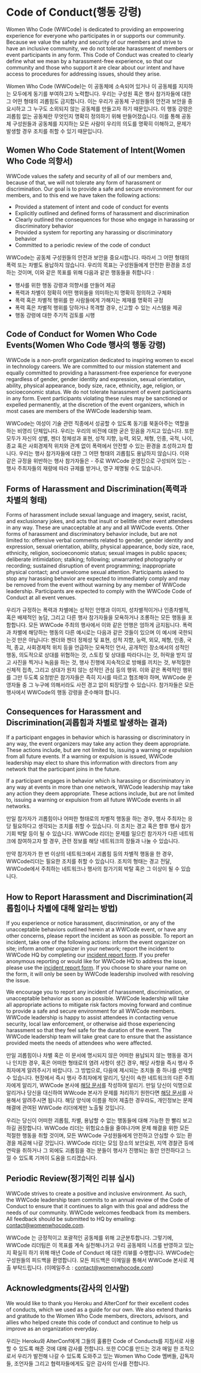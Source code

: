 # Code of Conduct(행동 강령)

Women Who Code (WWCode) is dedicated to providing an empowering experience for everyone who participates in or supports our community. Because we value the safety and security of our members and strive to have an inclusive community, we do not tolerate harassment of members or event participants in any form. This Code of Conduct was created to clearly define what we mean by a harassment-free experience, so that our community and those who support it are clear about our intent and have access to procedures for addressing issues, should they arise.

Women Who Code (WWCode)는 이 공동체에 소속되어 있거나 이 공동체를 지지하는 모두에게 동기를 부여하고자 노력합니다. 우리는 구성원 혹은 행사 참가자들에 대한 그 어떤 형태의 괴롭힘도 금지합니다. 이는 우리가 공동체 구성원들의 안전과 보안을 중요시하고 그 누구도 소외되지 않는 공동체를 만들고자 하기 때문입니다. 이 행동 강령은 괴롭힘 없는 공동체란 무엇인지 명확히 정의하기 위해 만들어졌습니다. 이를 통해 공동체 구성원들과 공동체를 지지하는 모든 사람이 우리의 의도를 명확히 이해하고, 문제가 발생할 경우 조치를 취할 수 있기 때문입니다.


## Women Who Code Statement of Intent(Women Who Code 의향서)

WWCode values the safety and security of all of our members and, because of that, we will not tolerate any form of harassment or discrimination. Our goal is to provide a safe and secure environment for our members, and to this end we have taken the following actions:

- Provided a statement of intent and code of conduct for events
- Explicitly outlined and defined forms of harassment and discrimination
- Clearly outlined the consequences for those who engage in harassing or discriminatory behavior
- Provided a system for reporting any harassing or discriminatory behavior
- Committed to a periodic review of the code of conduct

WWCode는 공동체 구성원들의 안전과 보안을 중요시합니다. 따라서 그 어떤 형태의 폭력 또는 차별도 용납하지 않습니다. 우리의 목표는 구성원들에게 안전한 환경을 조성하는 것이며, 이와 같은 목표를 위해 다음과 같은 행동들을 취합니다 :

- 행사를 위한 행동 강령과 의향서를 만들어 제공
- 폭력과 차별이 정확히 어떤 행위들을 의미하는지 명확히 정의하고 구체화
- 폭력 혹은 차별적 행위를 한 사람들에게 가해지는 제재를 명확히 규정
- 폭력 혹은 차별적 행위를 당하거나 목격할 경우, 신고할 수 있는 시스템을 제공
- 행동 강령에 대한 주기적 검토를 시행


## Code of Conduct for Women Who Code Events(Women Who Code 행사의 행동 강령)

WWCode is a non-profit organization dedicated to inspiring women to excel in technology careers. We are committed to our mission statement and equally committed to providing a harassment-free experience for everyone regardless of gender, gender identity and expression, sexual orientation, ability, physical appearance, body size, race, ethnicity, age, religion, or socioeconomic status. We do not tolerate harassment of event participants in any form. Event participants violating these rules may be sanctioned or expelled permanently, at the discretion of the event organizers, which in most cases are members of the WWCode leadership team.

WWCode는 여성이 기술 관련 직종에서 성공할 수 있도록 동기를 북돋아주는 역할을 하는 비영리 단체입니다. 우리는 우리의 비전에 대한 굳은 믿음을 가지고 있습니다. 또한 모두가 자신의 성별, 젠더 정체성과 표현, 성적 지향, 능력, 외모, 체형, 인종, 국적, 나이, 종교 혹은 사회경제적 위치와 관계 없이 폭력에서 안전할 수 있는 환경을 조성하고자 합니다. 우리는 행사 참가자들에 대한 그 어떤 형태의 괴롭힘도 용납하지 않습니다. 이와 같은 규정을 위반하는 행사 참가자들은 - 주로 WWCode 운영진으로 구성되어 있는 - 행사 주최자들의 재량에 따라 규제를 받거나, 영구 제명될 수도 있습니다.


## Forms of Harassment and Discrimination(폭력과 차별의 형태)

Forms of harassment include sexual language and imagery, sexist, racist, and exclusionary jokes, and acts that insult or belittle other event attendees in any way. These are unacceptable at any and all WWCode events. Other forms of harassment and discriminatory behavior include, but are not limited to: offensive verbal comments related to gender, gender identity and expression, sexual orientation, ability, physical appearance, body size, race, ethnicity, religion, socioeconomic status; sexual images in public spaces; deliberate intimidation; stalking; following; unwarranted photography or recording; sustained disruption of event programming; inappropriate physical contact; and unwelcome sexual attention. Participants asked to stop any harassing behavior are expected to immediately comply and may be removed from the event without warning by any member of WWCode leadership. Participants are expected to comply with the WWCode Code of Conduct at all event venues.

우리가 규정하는 폭력과 차별에는 성적인 언행과 이미지, 성차별적이거나 인종차별적, 혹은 배제적인 농담, 그리고 다른 행사 참가자들을 모욕하거나 조롱하는 모든 행동을 포함합니다. 모든 WWCode 주최의 행사에서 이와 같은 언행은 엄하게 금지됩니다. 폭력과 차별에 해당하는 행동의 다른 예시로는 다음과 같은 것들이 있으며 이 예시에 국한되는것 만은 아닙니다: 젠더와 젠더 정체성 및 표현, 성적 지향, 능력, 외모, 체형, 인종, 국적, 종교, 사회경제적 위치 등을 언급하는 모욕적인 언사, 공개적인 장소에서의 성적인 행동, 의도적으로 상대를 위협하는 것, 스토킹 및 상대를 따라다니는 것, 허락을 받지 않고 사진을 찍거나 녹음을 하는 것, 행사 진행에 지속적으로 방해를 끼치는 것, 부적절한 신체적 접촉, 그리고 상대가 원치 않는 성적인 관심 등의 행위. 이와 같은 폭력적인 행위를 그만 두도록 요청받은 참가자들은 즉히 지시를 따르고 협조해야 하며, WWCode 운영자들 중 그 누구에 의해서라도 사전 경고 없이 퇴장당할 수 있습니다. 참가자들은 모든 행사에서 WWCode의 행동 강령을 준수해야 합니다.


## Consequences for Harassment and Discrimination(괴롭힘과 차별로 발생하는 결과)

If a participant engages in behavior which is harassing or discriminatory in any way, the event organizers may take any action they deem appropriate. These actions include, but are not limited to, issuing a warning or expulsion from all future events. If a warning or expulsion is issued, WWCode leadership may elect to share this information with directors from any network that the participant joins in the future.

If a participant engages in behavior which is harassing or discriminatory in any way at events in more than one network, WWCode leadership may take any action they deem appropriate. These actions include, but are not limited to, issuing a warning or expulsion from all future WWCode events in all networks.

만일 참가자가 괴롭힘이나 어떠한 형태로의 차별적 행동을 하는 경우, 행사 주최자는 응당 필요하다고 생각되는 조치를 취할 수 있습니다. 이 조치는 경고 혹은 향후 행사 참가기회 박탈 등이 될 수 있습니다. WWCode 리더는 문제를 일으킨 참가자가 다른 네트워크에 참여하고자 할 경우, 관련 정보를 해당 네트워크의 장들과 나눌 수 있습니다.

만약 참가자가 한 번 이상의 네트워크에서 괴롭힘 등의 차별적 행동을 한 경우, WWCode리더는 필요한 조치를 취할 수 있습니다. 조치의 형태는 경고 전달, WWCode에서 주최하는 네트워크나 행사의 참가기회 박탈 혹은 그 이상이 될 수 있습니다.


## How to Report Harassment and Discrimination(괴롭힘이나 차별에 대해 알리는 방법)

If you experience or notice harassment, discrimination, or any of the unacceptable behaviors outlined herein at a WWCode event, or have any other concerns, please report the incident as soon as possible. To report an incident, take one of the following actions: inform the event organizer on site; inform another organizer in your network; report the incident to WWCode HQ by completing our [incident report form](https://docs.google.com/forms/d/1NuBY_E2DcuJx2wtKFXyS5ZY5zZlql4jcZJqsf0sAs-0/viewform). If you prefer anonymous reporting or would like for WWCode HQ to address the issue, please use the [incident report form](https://docs.google.com/forms/d/1NuBY_E2DcuJx2wtKFXyS5ZY5zZlql4jcZJqsf0sAs-0/viewform). If you choose to share your name on the form, it will only be seen by WWCode leadership involved with resolving the issue.

We encourage you to report any incident of harassment, discrimination, or unacceptable behavior as soon as possible. WWCode leadership will take all appropriate actions to mitigate risk factors moving forward and continue to provide a safe and secure environment for all WWCode members. WWCode leadership is happy to assist attendees in contacting venue security, local law enforcement, or otherwise aid those experiencing harassment so that they feel safe for the duration of the event. The WWCode leadership team will take great care to ensure that the assistance provided meets the needs of attendees who were affected.

만일 괴롭힘이나 차별 혹은 이 문서에 명시되지 않은 어떠한 용납되지 않는 행동을 겪거나 인지한 경우, 혹은 어떠한 형태로의 염려 사항이 생긴 경우, 해당 사항을 즉시 행사 주최자에게 알려주시기 바랍니다. 그 방법으로, 다음에 제시되는 조치들 중 하나를 선택할 수 있습니다. 현장에서 즉시 행사 주최자에게 알리기, 당신이 속한 네트워크의 다른 주최자에게 알리기, WWCode 본사에 [해당 문서](https://docs.google.com/forms/d/1NuBY_E2DcuJx2wtKFXyS5ZY5zZlql4jcZJqsf0sAs-0/viewform)를 작성하여 알리기. 만일 당신이 익명으로 알리거나 당신을 대신하여 WWcode 본사가 문제를 처리하기 원한다면 [해당 문서](https://docs.google.com/forms/d/1NuBY_E2DcuJx2wtKFXyS5ZY5zZlql4jcZJqsf0sAs-0/viewform)를 사용해서 알려주시면 됩니다. 해당 양식에 이름을 적어 제출한 경우라도, 개인정보는 문제 해결에 관여된 WWCode 리더에게만 노출될 것입니다.

우리는 당신이 어떠한 괴롭힘, 차별, 용납할 수 없는 행동들에 대해 가능한 한 빨리 보고하길 권장합니다. WWCode 리더는 위험요소들을 줄여나가며 문제 해결을 위한 모든 적절한 행동을 취할 것이며, 모든 WWCode 구성원들에게 안전하고 안심할 수 있는 환경을 제공해 나갈 것입니다. WWCode 리더는 모임 장소의 보안요원, 지역 경찰관 등에 연락을 취하거나 그 외에도 괴롭힘을 겪는 분들이 행사가 진행되는 동안 안전하다고 느낄 수 있도록 기꺼이 도움을 드리겠습니다.


## Periodic Review(정기적인 리뷰 실시)

WWCode strives to create a positive and inclusive environment. As such, the WWCode leadership team commits to an annual review of the Code of Conduct to ensure that it continues to align with this goal and address the needs of our community. WWCode welcomes feedback from its members. All feedback should be submitted to HQ by emailing: contact@womenwhocode.com.

WWCode 는 긍정적이고 포괄적인 공동체를 위해 고군분투합니다. 그렇기에, WWCode 리더팀은 이 목표를 계속 실천해나가고 우리 공동체의 니즈를 반영하고 있는지 확실히 하기 위해 매년 Code of Conduct 에 대한 리뷰를 수행합니다. WWCode는 구성원들의 피드백을 환영합니다. 모든 피드백은 이메일을 통해서 WWCode 본사로 제출 부탁드립니다. (이메일주소 : contact@womenwhocode.com)


## Acknowledgments(감사의 인사말)

We would like to thank you Heroku and AlterConf for their excellent codes of conducts, which we used as a guide for our own. We also extend thanks and gratitude to the Women Who Code members, directors, advisors, and allies who helped create this code of conduct and continue to help us improve as an organization everyday.

우리는 Heroku와 AlterConf에게 그들의 훌륭한 Code of Conducts를 지침서로 사용할 수 있도록 해준 것에 대해 감사를 전합니다. 또한 COC를 만드는 것과 매일 한 조직으로서 우리가 발전해 나갈 수 있도록 도와주고 있는 Women Who Code 멤버들, 감독자들, 조언자들 그리고 협력자들에게도 깊은 감사의 인사를 전합니다.
